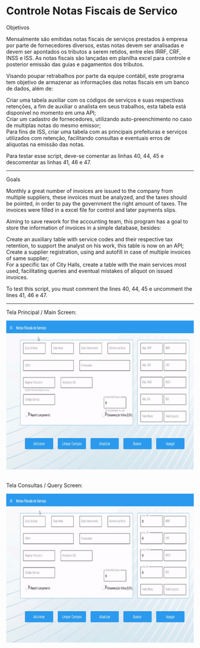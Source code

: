 # Controle Notas Fiscais de Servico

Objetivos

Mensalmente são emitidas notas fiscais de serviços prestados à empresa por parte de fornecedores diversos, estas notas devem ser analisadas e devem ser apontados os tributos a serem retidos, entre eles IRRF, CRF, INSS e ISS. As notas fiscais são lançadas em planilha excel para controle e posterior emissão das guias e pagamentos dos tributos.

Visando poupar retrabalhos por parte da equipe contábil, este programa tem objetivo de armazenar as informações das notas fiscais em um banco de dados, além de:

Criar uma tabela auxiliar com os códigos de serviços e suas respectivas retenções, a fim de auxiliar o analista em seus trabalhos, esta tabela está disponível no momento em uma API;<br>
Criar um cadastro de fornecedores, utilizando auto-preenchimento no caso de multiplas notas do mesmo emissor;<br>
Para fins de ISS, criar uma tabela com as principais prefeituras e serviços utilizados com retenção, facilitando consultas e eventuais erros de aliquotas na emissão das notas.<br>

Para testar esse script, deve-se comentar as linhas 40, 44, 45 e descomentar as linhas 41, 46 e 47.

---

Goals

Monthly a great number of invoices are issued to the company from multiple suppliers, these invoices must be analyzed, and the taxes should be pointed, in order to pay the government the right amount of taxes. The invoices were filled in a excel file for control and later payments slips.

Aiming to save rework for the accounting team, this program has a goal to store the information of invoices in a simple database, besides:

Create an auxiliary table with service codes and their respective tax retention, to support the analyst on his work, this table is now on an API;<br>
Create a supplier registration, using and autofill in case of multiple invoices of same supplier;<br>
For a specific tax of City Halls, create a table with the main services most used, facilitating queries and eventual mistakes of aliquot on issued invoices.<br>

To test this script, you must comment the lines 40, 44, 45 e uncomment the lines 41, 46 e 47.

 
---

Tela Principal / Main Screen:<br>

<img src="https://github.com/LeandroPOliveira/Controle-Notas-Servicos-Kivy/blob/main/cadastro-nota.gif" width="800" height="400"><br><br>

Tela Consultas / Query Screen:<br>

<img src="https://github.com/LeandroPOliveira/Controle-Notas-Servicos-Kivy/blob/main/consulta-nota.gif" width="800" height="400">
